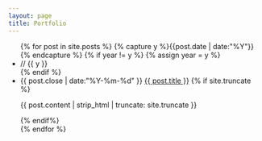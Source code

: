 ```yaml
---
layout: page
title: Portfolio
---
```


<ul class="listing">
{% for post in site.posts %}
  {% capture y %}{{post.date | date:"%Y"}}{% endcapture %}
  {% if year != y %}
    {% assign year = y %}
    <li class="listing-seperator comment" id="{{ y }}">// {{ y }}</li>
  {% endif %}
  <li class="listing-item">
    <span>
      <time datetime="{{ post.close | date:"%Y-%m-%d" }}">{{ post.close | date:"%Y-%m-%d" }}</time>
    </span>
    <a href="{{ post.url }}" title="{{ post.title }}">{{ post.title }}</a>
    {% if site.truncate %}
    <p>{{ post.content | strip_html | truncate: site.truncate }}</p>
    {% endif%}
  </li>
{% endfor %}
</ul>
